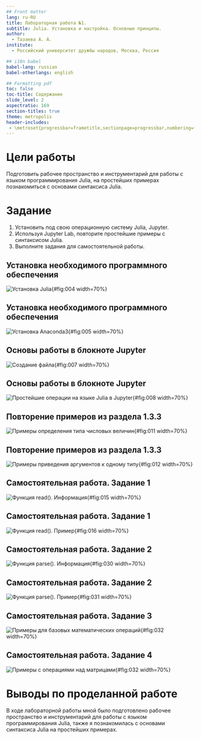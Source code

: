 ```yaml
---
## Front matter
lang: ru-RU
title: Лабораторная работа №1. 
subtitle: Julia. Установка и настройка. Основные принципы.
author:
  - Тазаева А. А.
institute:
  - Российский университет дружбы народов, Москва, Россия

## i18n babel
babel-lang: russian
babel-otherlangs: english

## Formatting pdf
toc: false
toc-title: Содержание
slide_level: 2
aspectratio: 169
section-titles: true
theme: metropolis
header-includes:
 - \metroset{progressbar=frametitle,sectionpage=progressbar,numbering=fraction}
---
```


# Цели работы

Подготовить рабочее пространство и инструментарий для работы с языком программирования Julia, на простейших примерах познакомиться с основами синтаксиса Julia.

# Задание

1. Установить под свою операционную систему Julia, Jupyter.
2. Используя Jupyter Lab, повторите простейшие примеры с синтаксисом Julia.
3. Выполните задания для самостоятельной работы.

## Установка необходимого программного обеспечения

![Установка Julia](image/1_4.png){#fig:004 width=70%}

## Установка необходимого программного обеспечения

![Установка Anaconda3](image/1_5.png){#fig:005 width=70%}

## Основы работы в блокноте Jupyter

![Создание файла](image/2_1.png){#fig:007 width=70%}

## Основы работы в блокноте Jupyter

![Простейшие операции на языке Julia в Jupyter](image/2_2.png){#fig:008 width=70%}

## Повторение примеров из раздела 1.3.3

![Примеры определения типа числовых величин](image/3_1.png){#fig:011 width=70%}

## Повторение примеров из раздела 1.3.3

![Примеры приведения аргументов к одному типу](image/3_2.png){#fig:012 width=70%}

## Самостоятельная работа. Задание 1

![Функция read(). Информация](image/4_1.png){#fig:015 width=70%}

## Самостоятельная работа. Задание 1

![Функция read(). Пример](image/4_2.png){#fig:016 width=70%}

## Самостоятельная работа. Задание 2

![Функция parse(). Информация](image/5_1.png){#fig:030 width=70%}

## Самостоятельная работа. Задание 2

![Функция parse(). Пример](image/5_2.png){#fig:031 width=70%}

## Самостоятельная работа. Задание 3

![Примеры для базовых математических операций](image/6_1.png){#fig:032 width=70%}

## Самостоятельная работа. Задание 4

![Примеры с операциями над матрицами](image/6_1.png){#fig:032 width=70%}


# Выводы по проделанной работе

В ходе лабораторной работы мной было подготовлено рабочее пространство и инструментарий для работы с языком программирования Julia, также я познакомилась с основами синтаксиса Julia на простейших примерах.

